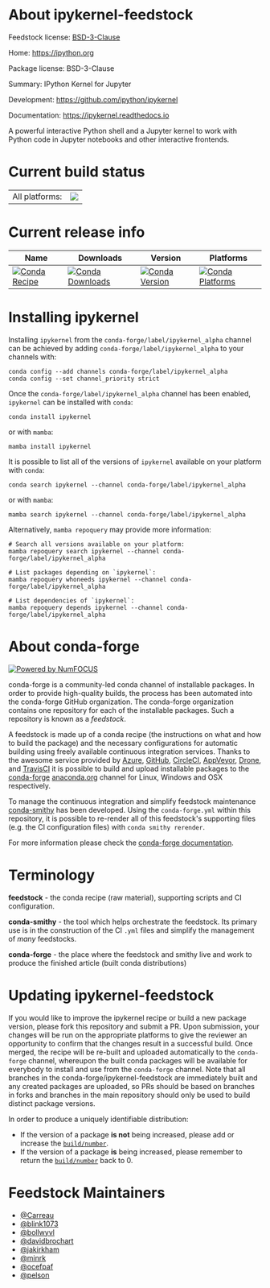 About ipykernel-feedstock
=========================

Feedstock license: [BSD-3-Clause](https://github.com/conda-forge/ipykernel-feedstock/blob/main/LICENSE.txt)

Home: https://ipython.org

Package license: BSD-3-Clause

Summary: IPython Kernel for Jupyter

Development: https://github.com/ipython/ipykernel

Documentation: https://ipykernel.readthedocs.io

A powerful interactive Python shell and a Jupyter kernel to work with
Python code in Jupyter notebooks and other interactive frontends.


Current build status
====================


<table><tr><td>All platforms:</td>
    <td>
      <a href="https://dev.azure.com/conda-forge/feedstock-builds/_build/latest?definitionId=458&branchName=main">
        <img src="https://dev.azure.com/conda-forge/feedstock-builds/_apis/build/status/ipykernel-feedstock?branchName=main">
      </a>
    </td>
  </tr>
</table>

Current release info
====================

| Name | Downloads | Version | Platforms |
| --- | --- | --- | --- |
| [![Conda Recipe](https://img.shields.io/badge/recipe-ipykernel-green.svg)](https://anaconda.org/conda-forge/ipykernel) | [![Conda Downloads](https://img.shields.io/conda/dn/conda-forge/ipykernel.svg)](https://anaconda.org/conda-forge/ipykernel) | [![Conda Version](https://img.shields.io/conda/vn/conda-forge/ipykernel.svg)](https://anaconda.org/conda-forge/ipykernel) | [![Conda Platforms](https://img.shields.io/conda/pn/conda-forge/ipykernel.svg)](https://anaconda.org/conda-forge/ipykernel) |

Installing ipykernel
====================

Installing `ipykernel` from the `conda-forge/label/ipykernel_alpha` channel can be achieved by adding `conda-forge/label/ipykernel_alpha` to your channels with:

```
conda config --add channels conda-forge/label/ipykernel_alpha
conda config --set channel_priority strict
```

Once the `conda-forge/label/ipykernel_alpha` channel has been enabled, `ipykernel` can be installed with `conda`:

```
conda install ipykernel
```

or with `mamba`:

```
mamba install ipykernel
```

It is possible to list all of the versions of `ipykernel` available on your platform with `conda`:

```
conda search ipykernel --channel conda-forge/label/ipykernel_alpha
```

or with `mamba`:

```
mamba search ipykernel --channel conda-forge/label/ipykernel_alpha
```

Alternatively, `mamba repoquery` may provide more information:

```
# Search all versions available on your platform:
mamba repoquery search ipykernel --channel conda-forge/label/ipykernel_alpha

# List packages depending on `ipykernel`:
mamba repoquery whoneeds ipykernel --channel conda-forge/label/ipykernel_alpha

# List dependencies of `ipykernel`:
mamba repoquery depends ipykernel --channel conda-forge/label/ipykernel_alpha
```


About conda-forge
=================

[![Powered by
NumFOCUS](https://img.shields.io/badge/powered%20by-NumFOCUS-orange.svg?style=flat&colorA=E1523D&colorB=007D8A)](https://numfocus.org)

conda-forge is a community-led conda channel of installable packages.
In order to provide high-quality builds, the process has been automated into the
conda-forge GitHub organization. The conda-forge organization contains one repository
for each of the installable packages. Such a repository is known as a *feedstock*.

A feedstock is made up of a conda recipe (the instructions on what and how to build
the package) and the necessary configurations for automatic building using freely
available continuous integration services. Thanks to the awesome service provided by
[Azure](https://azure.microsoft.com/en-us/services/devops/), [GitHub](https://github.com/),
[CircleCI](https://circleci.com/), [AppVeyor](https://www.appveyor.com/),
[Drone](https://cloud.drone.io/welcome), and [TravisCI](https://travis-ci.com/)
it is possible to build and upload installable packages to the
[conda-forge](https://anaconda.org/conda-forge) [anaconda.org](https://anaconda.org/)
channel for Linux, Windows and OSX respectively.

To manage the continuous integration and simplify feedstock maintenance
[conda-smithy](https://github.com/conda-forge/conda-smithy) has been developed.
Using the ``conda-forge.yml`` within this repository, it is possible to re-render all of
this feedstock's supporting files (e.g. the CI configuration files) with ``conda smithy rerender``.

For more information please check the [conda-forge documentation](https://conda-forge.org/docs/).

Terminology
===========

**feedstock** - the conda recipe (raw material), supporting scripts and CI configuration.

**conda-smithy** - the tool which helps orchestrate the feedstock.
                   Its primary use is in the construction of the CI ``.yml`` files
                   and simplify the management of *many* feedstocks.

**conda-forge** - the place where the feedstock and smithy live and work to
                  produce the finished article (built conda distributions)


Updating ipykernel-feedstock
============================

If you would like to improve the ipykernel recipe or build a new
package version, please fork this repository and submit a PR. Upon submission,
your changes will be run on the appropriate platforms to give the reviewer an
opportunity to confirm that the changes result in a successful build. Once
merged, the recipe will be re-built and uploaded automatically to the
`conda-forge` channel, whereupon the built conda packages will be available for
everybody to install and use from the `conda-forge` channel.
Note that all branches in the conda-forge/ipykernel-feedstock are
immediately built and any created packages are uploaded, so PRs should be based
on branches in forks and branches in the main repository should only be used to
build distinct package versions.

In order to produce a uniquely identifiable distribution:
 * If the version of a package **is not** being increased, please add or increase
   the [``build/number``](https://docs.conda.io/projects/conda-build/en/latest/resources/define-metadata.html#build-number-and-string).
 * If the version of a package **is** being increased, please remember to return
   the [``build/number``](https://docs.conda.io/projects/conda-build/en/latest/resources/define-metadata.html#build-number-and-string)
   back to 0.

Feedstock Maintainers
=====================

* [@Carreau](https://github.com/Carreau/)
* [@blink1073](https://github.com/blink1073/)
* [@bollwyvl](https://github.com/bollwyvl/)
* [@davidbrochart](https://github.com/davidbrochart/)
* [@jakirkham](https://github.com/jakirkham/)
* [@minrk](https://github.com/minrk/)
* [@ocefpaf](https://github.com/ocefpaf/)
* [@pelson](https://github.com/pelson/)

